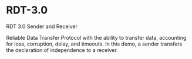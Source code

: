 # RDT-3.0
RDT 3.0 Sender and Receiver

Reliable Data Transfer Protocol with the ability to transfer data, accounting for loss, corruption, delay, and timeouts.
In this demo, a sender transfers the declaration of independence to a receiver.
